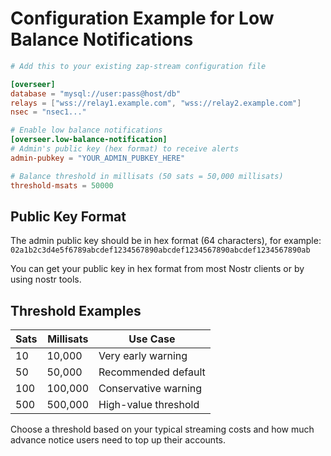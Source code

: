 # Configuration Example for Low Balance Notifications

```toml
# Add this to your existing zap-stream configuration file

[overseer]
database = "mysql://user:pass@host/db"
relays = ["wss://relay1.example.com", "wss://relay2.example.com"]
nsec = "nsec1..."

# Enable low balance notifications
[overseer.low-balance-notification]
# Admin's public key (hex format) to receive alerts
admin-pubkey = "YOUR_ADMIN_PUBKEY_HERE"

# Balance threshold in millisats (50 sats = 50,000 millisats)
threshold-msats = 50000
```

## Public Key Format

The admin public key should be in hex format (64 characters), for example:
`02a1b2c3d4e5f6789abcdef1234567890abcdef1234567890abcdef1234567890ab`

You can get your public key in hex format from most Nostr clients or by using nostr tools.

## Threshold Examples

| Sats | Millisats | Use Case |
|------|-----------|----------|
| 10   | 10,000    | Very early warning |
| 50   | 50,000    | Recommended default |
| 100  | 100,000   | Conservative warning |
| 500  | 500,000   | High-value threshold |

Choose a threshold based on your typical streaming costs and how much advance notice users need to top up their accounts.